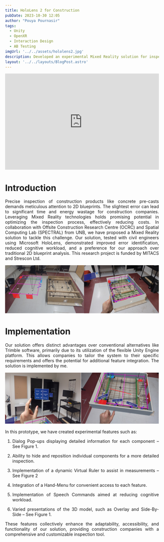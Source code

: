 ```yaml
---
title: HoloLens 2 for Construction
pubDate: 2023-10-30 12:05
author: "Pouya Pournasir"
tags:
  - Unity
  - OpenXR
  - Interaction Design
  - AB Testing
imgUrl: '../../assets/hololens2.jpg'
description: Developed an experimental Mixed Reality solution for inspection of construction products. Designed interactions that reveal information of the product and its components.
layout: '../../layouts/BlogPost.astro'
---
```

<style>body {text-align: left}</style>
<style>body {text-align: justify}</style>

<iframe width="100%" height="315" src="https://www.youtube.com/embed/HbED_942vzI?si=gmXUjLFQFAMqm9ki" title="YouTube video player" frameborder="0" allow="accelerometer; autoplay; clipboard-write; encrypted-media; gyroscope; picture-in-picture; web-share" allowfullscreen></iframe>

# Introduction

Precise inspection of construction products like concrete pre-casts demands meticulous attention to 2D blueprints. The slightest error can lead to significant time and energy wastage for construction companies. Leveraging Mixed Reality technologies holds promising potential in optimizing the inspection process, effectively reducing costs. In collaboration with Offsite Construction Research Centre (OCRC) and Spatial Computing Lab (SPECTRAL) from UNB, we have proposed a Mixed Reality solution to tackle this challenge. Our solution, tested with civil engineers using Microsoft HoloLens, demonstrated improved error identification, reduced cognitive workload, and a preference for our approach over traditional 2D blueprint analysis. This research project is funded by MITACS and Strescon Ltd. 

   ![Image 1](src/assets/hololens2_1.png)

# Implementation

Our solution offers distinct advantages over conventional alternatives like Trimble software, primarily due to its utilization of the flexible Unity Engine platform. This allows companies to tailor the system to their specific requirements and offers the potential for additional feature integration. The solution is implemented by me.

 ![Image 2](src/assets/hololens2_2.png)

In this prototype, we have created experimental features such as:

1.	Dialog Pop-ups displaying detailed information for each component – See Figure 1.

2.	Ability to hide and reposition individual components for a more detailed inspection.

3.	Implementation of a dynamic Virtual Ruler to assist in measurements – See Figure 2

4.	Integration of a Hand-Menu for convenient access to each feature.

5.	Implementation of Speech Commands aimed at reducing cognitive workload.

6.	Varied presentations of the 3D model, such as Overlay and Side-By-Side – See Figure 1.


These features collectively enhance the adaptability, accessibility, and functionality of our solution, providing construction companies with a comprehensive and customizable inspection tool.



  
